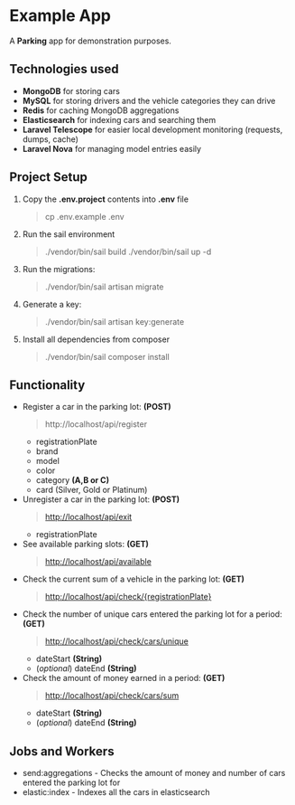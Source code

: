# Example App

A **Parking** app for demonstration purposes.

## Technologies used

-   **MongoDB** for storing cars
-   **MySQL** for stоring drivers and the vehicle categories they can drive
-   **Redis** for caching MongoDB aggregations
-   **Elasticsearch** for indexing cars and searching them
-   **Laravel Telescope** for easier local development monitoring
    (requests, dumps, cache)
-   **Laravel Nova** for managing model entries easily

## Project Setup

1. Copy the **.env.project** contents into **.env** file
    > cp .env.example .env
2. Run the sail environment
    > ./vendor/bin/sail build
    > ./vendor/bin/sail up -d
3. Run the migrations:
    > ./vendor/bin/sail artisan migrate
4. Generate a key:
    > ./vendor/bin/sail artisan key:generate
5. Install all dependencies from composer
    > ./vendor/bin/sail composer install

## Functionality

-   Register a car in the parking lot: **(POST)**
    > http://localhost/api/register
    -   registrationPlate
    -   brand
    -   model
    -   color
    -   category **(A,B or C)**
    -   card (Silver, Gold or Platinum)
-   Unregister a car in the parking lot: **(POST)**
    > <http://localhost/api/exit>
    -   registrationPlate
-   See available parking slots: **(GET)**
    > <http://localhost/api/available>
-   Check the current sum of a vehicle in the parking lot: **(GET)**
    > <http://localhost/api/check/{registrationPlate}>
-   Check the number of unique cars entered the parking lot for a period: **(GET)**
    > <http://localhost/api/check/cars/unique>
    -   dateStart **(String)**
    -   (_optional_) dateEnd **(String)**
-   Check the amount of money earned in a period: **(GET)**
    > <http://localhost/api/check/cars/sum>
    -   dateStart **(String)**
    -   (_optional_) dateEnd **(String)**

## Jobs and Workers

-   send:aggregations - Checks the amount of money and number
    of cars entered the parking lot for
-   elastic:index - Indexes all the cars in elasticsearch
